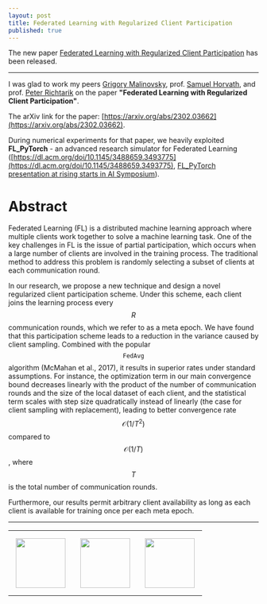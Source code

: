 ```yaml
---
layout: post
title: Federated Learning with Regularized Client Participation
published: true
---
```


The new paper [Federated Learning with Regularized Client Participation](https://arxiv.org/abs/2302.03662) has been released.

---

I was glad to work my peers [Grigory Malinovsky](https://grigory-malinovsky.github.io/), prof. [Samuel Horvath](https://sites.google.com/view/samuelhorvath?pli=1), and prof. [Peter Richtarik](https://richtarik.org/) on the paper **"Federated Learning with Regularized Client Participation"**.

The arXiv link for the paper: [https://arxiv.org/abs/2302.03662](https://arxiv.org/abs/2302.03662). 

During numerical experiments for that paper, we heavily exploited **FL_PyTorch** - an advanced research simulator for Federated Learning ([https://dl.acm.org/doi/10.1145/3488659.3493775](https://dl.acm.org/doi/10.1145/3488659.3493775), [FL_PyTorch presentation at rising starts in AI Symposium](https://burlachenkok.github.io/FL_PyTorch-presentation-at-rising-starts-in-AI-Symposium/)).

# Abstract

Federated Learning (FL) is a distributed machine learning approach where multiple clients work together to solve a machine learning task. One of the key challenges in FL is the issue of partial participation, which occurs when a large number of clients are involved in the training process. The traditional method to address this problem is randomly selecting a subset of clients at each communication round. 

In our research, we propose a new technique and design a novel regularized client participation scheme. Under this scheme, each client joins the learning process every $$R$$ communication rounds, which we refer to as a meta epoch.
We have found that this participation scheme leads to a reduction in the variance caused by client sampling. Combined with the popular $$\texttt{FedAvg}$$ algorithm (McMahan et al., 2017), it results in superior rates under standard assumptions. For instance, the optimization term in our main convergence bound decreases linearly with the product of the number of communication rounds and the size of the local dataset of each client, and the statistical term scales with step size quadratically instead of linearly (the case for client sampling with replacement), leading to better convergence rate $$\mathcal{O}(1/T^2)$$ compared to $$\mathcal{O}(1/T)$$, where $$T$$ is the total number of communication rounds. 

Furthermore, our results permit arbitrary client availability as long as each client is available for training once per each meta epoch.

---

<table style="text-align:center;">
<tr>
<td style="padding:15px;text-align:center;vertical-align:middle;"> <img height="100px" src="https://burlachenkok.github.io/materials/SDAIA-Logo-2.svg"/> </td> 
<td style="padding:15px;text-align:center;vertical-align:middle;"> <img height="100px" src="https://burlachenkok.github.io/materials/KAUST-logo.svg"/> </td> 
<td style="padding:15px;text-align:center;vertical-align:middle;"> <img height="100px" src="https://burlachenkok.github.io/materials/MBZUAI_Logo.png"/> </td> 
</tr>
</table>
